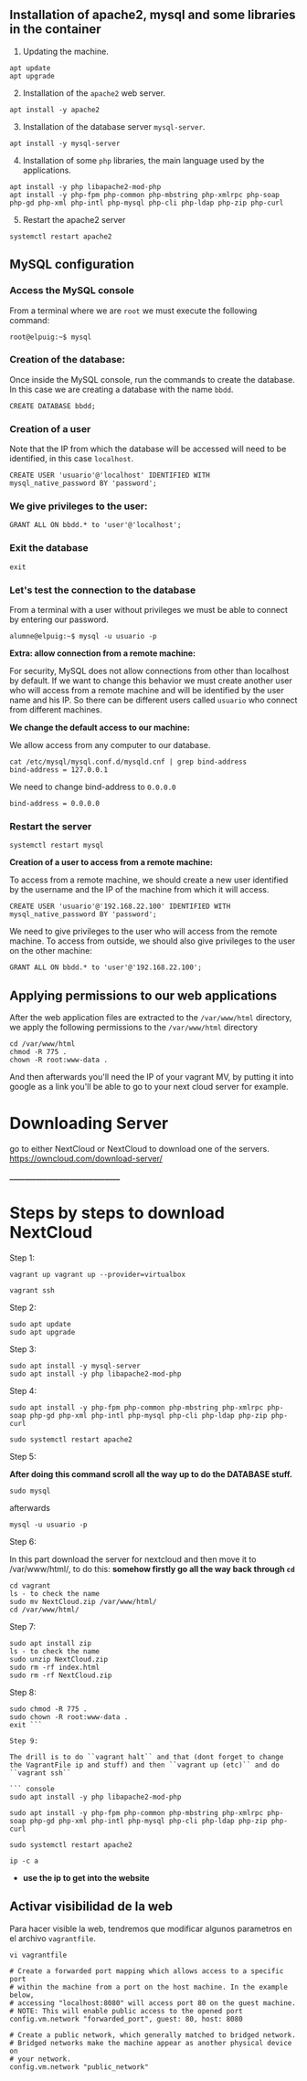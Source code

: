 ## Installation of apache2, mysql and some libraries in the container

1. Updating the machine.
```console
apt update
apt upgrade
```

2. Installation of the `apache2` web server.
```console
apt install -y apache2
```

3. Installation of the database server `mysql-server`.
```console
apt install -y mysql-server
```

4. Installation of some `php` libraries, the main language used by the applications.
```console
apt install -y php libapache2-mod-php
apt install -y php-fpm php-common php-mbstring php-xmlrpc php-soap php-gd php-xml php-intl php-mysql php-cli php-ldap php-zip php-curl
```

5. Restart the apache2 server
```console
systemctl restart apache2
```

## MySQL configuration
### Access the MySQL console
From a terminal where we are `root` we must execute the following command:
```console
root@elpuig:~$ mysql
```

### Creation of the database:
Once inside the MySQL console, run the commands to create the database. In this case we are creating a database with the name `bbdd`.

```console
CREATE DATABASE bbdd;
```

### Creation of a user
Note that the IP from which the database will be accessed will need to be identified, in this case `localhost`.

```console
CREATE USER 'usuario'@'localhost' IDENTIFIED WITH mysql_native_password BY 'password';
```

### We give privileges to the user:
```console
GRANT ALL ON bbdd.* to 'user'@'localhost';
```

### Exit the database
```console
exit
```

### Let's test the connection to the database
From a terminal with a user without privileges we must be able to connect by entering our password.

```console
alumne@elpuig:~$ mysql -u usuario -p
```

**Extra: allow connection from a remote machine:**

For security, MySQL does not allow connections from other than localhost by default. If we want to change this behavior we must create another user who will access from a remote machine and will be identified by the user name and his IP. So there can be different users called `usuario` who connect from different machines.

**We change the default access to our machine:**

We allow access from any computer to our database.

``` console
cat /etc/mysql/mysql.conf.d/mysqld.cnf | grep bind-address
bind-address = 127.0.0.1
```

We need to change bind-address to `0.0.0.0`
``` console
bind-address = 0.0.0.0
```

### Restart the server
``` console
systemctl restart mysql
```

**Creation of a user to access from a remote machine:**

To access from a remote machine, we should create a new user identified by the username and the IP of the machine from which it will access.

``` console
CREATE USER 'usuario'@'192.168.22.100' IDENTIFIED WITH mysql_native_password BY 'password';
```

We need to give privileges to the user who will access from the remote machine.
To access from outside, we should also give privileges to the user on the other machine:

``` console
GRANT ALL ON bbdd.* to 'user'@'192.168.22.100';
```

## Applying permissions to our web applications
After the web application files are extracted to the `/var/www/html` directory, we apply the following permissions to the `/var/www/html` directory

``` console
cd /var/www/html
chmod -R 775 .
chown -R root:www-data .
```

And then afterwards you'll need the IP of your vagrant MV, by putting it into google as a link you'll be able to go to your next cloud server for example.

# Downloading Server

go to either NextCloud or NextCloud to download one of the servers. https://owncloud.com/download-server/

**_____________________________**
# Steps by steps to download NextCloud

Step 1:

``` console
vagrant up vagrant up --provider=virtualbox
```
``` console
vagrant ssh
```

Step 2:

``` console
sudo apt update
sudo apt upgrade
```

Step 3:

``` console
sudo apt install -y mysql-server
sudo apt install -y php libapache2-mod-php
```

Step 4:

``` console
sudo apt install -y php-fpm php-common php-mbstring php-xmlrpc php-soap php-gd php-xml php-intl php-mysql php-cli php-ldap php-zip php-curl

sudo systemctl restart apache2
```

Step 5:

**After doing this command scroll all the way up to do the DATABASE stuff.**

``` console
sudo mysql
```
afterwards
``` console
mysql -u usuario -p
```

Step 6:

In this part download the server for nextcloud and then move it to /var/www/html/, to do this:
**somehow firstly go all the way back through ``cd``**

``` console
cd vagrant
ls - to check the name
sudo mv NextCloud.zip /var/www/html/
cd /var/www/html/
```

Step 7:

``` console
sudo apt install zip
ls - to check the name
sudo unzip NextCloud.zip
sudo rm -rf index.html
sudo rm -rf NextCloud.zip
```

Step 8:

``` console
sudo chmod -R 775 .
sudo chown -R root:www-data .
exit ```

Step 9:

The drill is to do ``vagrant halt`` and that (dont forget to change the VagrantFile ip and stuff) and then ``vagrant up (etc)`` and do ``vagrant ssh``

``` console
sudo apt install -y php libapache2-mod-php

sudo apt install -y php-fpm php-common php-mbstring php-xmlrpc php-soap php-gd php-xml php-intl php-mysql php-cli php-ldap php-zip php-curl

sudo systemctl restart apache2

ip -c a
```
- **use the ip to get into the website**

## Activar visibilidad de la web
Para hacer visible la web, tendremos que modificar algunos parametros en el archivo `vagrantfile`.
```console
vi vagrantfile
```
```console
# Create a forwarded port mapping which allows access to a specific port
# within the machine from a port on the host machine. In the example below,
# accessing "localhost:8080" will access port 80 on the guest machine.
# NOTE: This will enable public access to the opened port
config.vm.network "forwarded_port", guest: 80, host: 8080
```
```console
# Create a public network, which generally matched to bridged network.
# Bridged networks make the machine appear as another physical device on
# your network.
config.vm.network "public_network"
```
